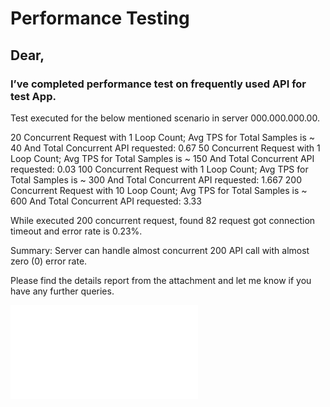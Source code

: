 
# Performance Testing

## Dear, 

### I’ve completed performance test on frequently used API for test App. 
Test executed for the below mentioned scenario in server 000.000.000.00. 



20 Concurrent Request with 1 Loop Count; Avg TPS for Total Samples is ~ 40 And Total Concurrent API requested: 0.67
50 Concurrent Request with 1 Loop Count; Avg TPS for Total Samples is ~ 150 And Total Concurrent API requested: 0.03
100 Concurrent Request with 1 Loop Count; Avg TPS for Total Samples is ~ 300 And Total Concurrent API requested: 1.667
200 Concurrent Request with 10 Loop Count; Avg TPS for Total Samples is ~ 600 And Total Concurrent API requested: 3.33

While executed 200 concurrent request, found  82 request got connection timeout and error rate is 0.23%. 

Summary: Server can handle almost concurrent 200 API call with almost zero (0) error rate.

Please find the details report from the attachment and  let me know if you have any further queries.

![photo](file:///D:/apache-jmeter-5.6.3/apache-jmeter-5.6.3/bin/report/BookingAPI_50.jmx.html/index.html)
